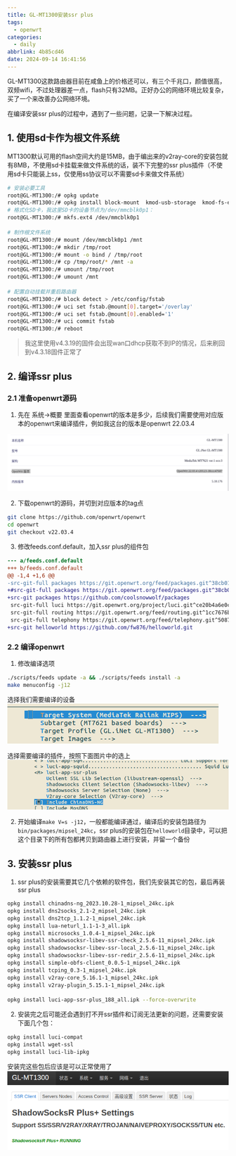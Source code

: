 ```yaml
---
title: GL-MT1300安装ssr plus
tags:
  - openwrt
categories:
  - daily
abbrlink: 4b85cd46
date: 2024-09-14 16:41:56
---
```


GL-MT1300这款路由器目前在咸鱼上的价格还可以，有三个千兆口，颜值很高，双频wifi，不过处理器差一点，flash只有32MB。正好办公的网络环境比较复杂，买了一个来改善办公网络环境。

在编译安装ssr plus的过程中，遇到了一些问题，记录一下解决过程。

<!-- more -->
## 1. 使用sd卡作为根文件系统
MT1300默认可用的flash空间大约是15MB，由于编出来的v2ray-core的安装包就有8MB，不使用sd卡挂载来做文件系统的话，装不下完整的ssr plus插件（不使用sd卡只能装上ss，仅使用ss协议可以不需要sd卡来做文件系统）
```bash
# 安装必要工具
root@GL-MT1300:/# opkg update
root@GL-MT1300:/# opkg install block-mount  kmod-usb-storage  kmod-fs-ext4 e2fsprogs
# 格式化SD卡，我这里SD卡的设备节点为/dev/mmcblk0p1：
root@GL-MT1300:/# mkfs.ext4 /dev/mmcblk0p1

# 制作根文件系统
root@GL-MT1300:/# mount /dev/mmcblk0p1 /mnt
root@GL-MT1300:/# mkdir /tmp/root
root@GL-MT1300:/# mount -o bind / /tmp/root
root@GL-MT1300:/# cp /tmp/root/* /mnt -a
root@GL-MT1300:/# umount /tmp/root
root@GL-MT1300:/# umount /mnt

# 配置自动挂载并重启路由器
root@GL-MT1300:/# block detect > /etc/config/fstab
root@GL-MT1300:/# uci set fstab.@mount[0].target='/overlay'
root@GL-MT1300:/# uci set fstab.@mount[0].enabled='1'
root@GL-MT1300:/# uci commit fstab
root@GL-MT1300:/# reboot
```

> 我这里使用v4.3.19的固件会出现wan口dhcp获取不到IP的情况，后来刷回到v4.3.18固件正常了

## 2. 编译ssr plus
### 2.1 准备openwrt源码
1. 先在 系统->概要 里面查看openwrt的版本是多少，后续我们需要使用对应版本的openwrt来编译插件，例如我这台的版本是openwrt 22.03.4

![](https://raw.githubusercontent.com/JackHuang021/images/master/20240914164856.png)

2. 下载openwrt的源码，并切到对应版本的tag点
```bash
git clone https://github.com/openwrt/openwrt
cd openwrt
git checkout v22.03.4
```

3. 修改feeds.conf.default，加入ssr plus的组件包
```diff
--- a/feeds.conf.default
+++ b/feeds.conf.default
@@ -1,4 +1,6 @@
-src-git-full packages https://git.openwrt.org/feed/packages.git^38cb0129739bc71e0bb5a25ef1f6db70b7add04b
+#src-git-full packages https://git.openwrt.org/feed/packages.git^38cb0129739bc71e0bb5a25ef1f6db70b7add04b
+src-git packages https://github.com/coolsnowwolf/packages
 src-git-full luci https://git.openwrt.org/project/luci.git^ce20b4a6e0c86313c0c6e9c89eedf8f033f5e637
 src-git-full routing https://git.openwrt.org/feed/routing.git^1cc7676b9f32acc30ec47f15fcb70380d5d6ef01
 src-git-full telephony https://git.openwrt.org/feed/telephony.git^5087c7ecbc4f4e3227bd16c6f4d1efb0d3edf460
+src-git helloworld https://github.com/fw876/helloworld.git
```

### 2.2 编译openwrt
1. 修改编译选项
```bash
./scripts/feeds update -a && ./scripts/feeds install -a
make menuconfig -j12
```

选择我们需要编译的设备
![](https://raw.githubusercontent.com/JackHuang021/images/master/20240914170319.png)

选择需要编译的插件，按照下面图片中的选上
![](https://raw.githubusercontent.com/JackHuang021/images/master/20240914171824.png)

2. 开始编译`make V=s -j12`，一般都能编译通过，编译后的安装包路径为`bin/packages/mipsel_24kc`，ssr plus的安装包在`helloworld`目录中，可以把这个目录下的所有包都拷贝到路由器上进行安装，并留一个备份

## 3. 安装ssr plus
1. ssr plus的安装需要其它几个依赖的软件包，我们先安装其它的包，最后再装ssr plus
```bash
opkg install chinadns-ng_2023.10.28-1_mipsel_24kc.ipk
opkg install dns2socks_2.1-2_mipsel_24kc.ipk
opkg install dns2tcp_1.1.2-1_mipsel_24kc.ipk
opkg install lua-neturl_1.1-1-3_all.ipk
opkg install microsocks_1.0.4-1_mipsel_24kc.ipk
opkg install shadowsocksr-libev-ssr-check_2.5.6-11_mipsel_24kc.ipk
opkg install shadowsocksr-libev-ssr-local_2.5.6-11_mipsel_24kc.ipk
opkg install shadowsocksr-libev-ssr-redir_2.5.6-11_mipsel_24kc.ipk
opkg install simple-obfs-client_0.0.5-1_mipsel_24kc.ipk
opkg install tcping_0.3-1_mipsel_24kc.ipk
opkg install v2ray-core_5.16.1-1_mipsel_24kc.ipk
opkg install v2ray-plugin_5.15.1-1_mipsel_24kc.ipk

opkg install luci-app-ssr-plus_188_all.ipk --force-overwrite
```

2. 安装完之后可能还会遇到打不开ssr插件和订阅无法更新的问题，还需要安装下面几个包：
```bash
opkg install luci-compat
opkg install wget-ssl
opkg install luci-lib-ipkg
```
安装完这些包后应该是可以正常使用了
![](https://raw.githubusercontent.com/JackHuang021/images/master/20240914173249.png)

